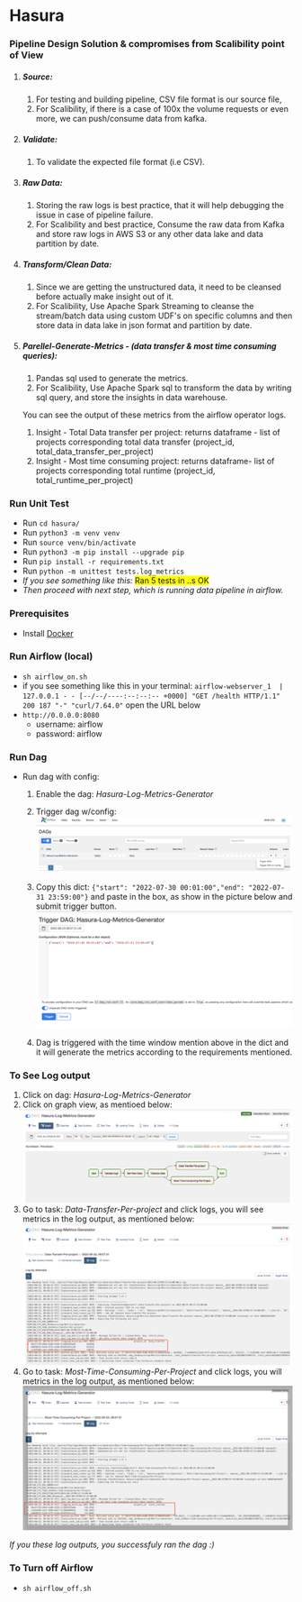 # **Hasura**

### Pipeline Design Solution & compromises from Scalibility point of View

1. ##### Source:
    1. For testing and building pipeline, CSV file format is our source file,
    2. For Scalibility, if there is a case of 100x the volume requests or even more,
       we can push/consume data from kafka.
2. ##### Validate:
    1. To validate the expected file format (i.e CSV).

3. ##### Raw Data:
    1. Storing the raw logs is best practice, that it will help debugging the issue in case of pipeline failure.
    2. For Scalibility and best practice, Consume the raw data from Kafka and store raw logs in AWS S3 or any other data
       lake and data partition by date.
4. ##### Transform/Clean Data:
    1. Since we are getting the unstructured data, it need to be cleansed before actually make insight out of it.
    2. For Scalibility, Use Apache Spark Streaming to cleanse the stream/batch data using custom UDF's on
       specific columns and then store data in data lake in json format and partition by date.
5. ##### Parellel-Generate-Metrics - (data transfer & most time consuming queries):
    1. Pandas sql used to generate the metrics.
    2. For Scalibility, Use Apache Spark sql to transform the data by writing sql query, and store the insights in data
       warehouse.

   You can see the output of these metrics from the airflow operator logs.
    1. Insight - Total Data transfer per project:
       returns dataframe - list of projects corresponding total data transfer (project_id,
       total_data_transfer_per_project)
    2. Insight - Most time consuming project:
       returns dataframe- list of projects corresponding total runtime (project_id, total_runtime_per_project)

### Run Unit Test

* Run `cd hasura/`
* Run `python3 -m venv venv`
* Run `source venv/bin/activate`
* Run `python3 -m pip install --upgrade pip`
* Run `pip install -r requirements.txt`
* Run `python -m unittest tests.log_metrics`
* _If you see something like this:_ <span style="background-color: #FFFF00">Ran 5 tests in ..s OK</span>
* _Then proceed with next step, which is running data pipeline in airflow._

### Prerequisites

* Install [Docker](https://docs.docker.com/desktop/mac/install/)

### Run Airflow (local)

* `sh airflow_on.sh`
*  if you see something like this in your terminal: 
   `airflow-webserver_1  | 127.0.0.1 - - [--/--/----:--:--:-- +0000] "GET /health HTTP/1.1" 200 187 "-" "curl/7.64.0"`
   open the URL below
* `http://0.0.0.0:8080`
    * username: airflow
    * password: airflow

### Run Dag

* Run dag with config:
    1. Enable the dag: _Hasura-Log-Metrics-Generator_
    2. Trigger dag w/config:
       ![](examples/Screenshot_2022-08-23_at_3.26.47_PM.png)

    3. Copy this dict: `{"start": "2022-07-30 00:01:00","end": "2022-07-31 23:59:00"}` and paste in the box, as show in
       the picture below and submit trigger button.
       ![](examples/Screenshot2022-08-23_at_3.27.50_PM.png)
    4. Dag is triggered with the time window mention above in the dict and it will generate the metrics according to the
       requirements mentioned.

### To See Log output

1. Click on dag: _Hasura-Log-Metrics-Generator_
2. Click on graph view, as mentioed below:
   ![](examples/Screenshot_2022-08-23_at_3.28.35_PM.png)
3. Go to task: _Data-Transfer-Per-project_ and click logs, you will see metrics in the log output, as mentioned below:
   ![](examples/Screenshot_2022-08-23_at_3.28.48_PM.png)
4. Go to task: _Most-Time-Consuming-Per-Project_ and click logs, you will metrics in the log output, as mentioned below:
   ![](examples/Screenshot_2022-08-23_at_3.29.02_PM.png)

_If you these log outputs, you successfuly ran the dag :)_

### To Turn off Airflow

* `sh airflow_off.sh`
